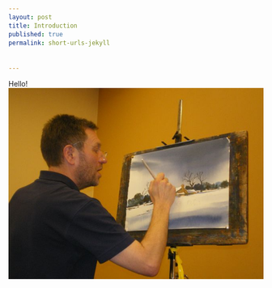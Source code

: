 ```yaml
---
layout: post
title: Introduction
published: true
permalink: short-urls-jekyll


---
```


Hello!
![](assets/2016-01-03-introduction-1963449b.JPG)
